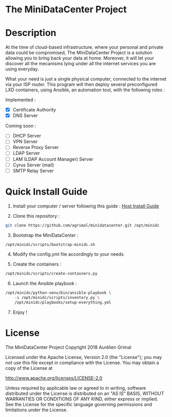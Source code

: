 # The MiniDataCenter Project

Description
===========

At the time of cloud-based infrastructure, where your personal and private
data could be compromised, The MiniDataCenter Project is a solution allowing you
to bring back your data at home. Moreover, it will let your discover all the
mecanisms lying under all the internet services you are using everyday.

What your need is just a single physical computer, connected to the internet
via your ISP router. This program will then deploy several preconfigured LXD
containers, using Ansible, an automation tool, with the following roles :

Implemented :
- [x] Certificate Authority
- [x] DNS Server

Coming soon :
- [ ] DHCP Server
- [ ] VPN Server
- [ ] Reverse Proxy Server
- [ ] LDAP Server
- [ ] LAM (LDAP Account Manager) Server
- [ ] Cyrus Server (mail)
- [ ] SMTP Relay Server

Quick Install Guide
===================

1. Install your computer / server following this guide :
[Host Install Guide](docs/host_install_guide.md)

2. Clone this repository :

```bash
git clone https://github.com/agrimal/minidatacenter.git /opt/minidc
```

3. Bootstrap the MiniDataCenter :

```bash
/opt/minidc/scripts/bootstrap-minidc.sh
```

4. Modify the config.yml file accordingly to your needs

5. Create the containers :

```bash
/opt/minidc/scripts/create-containers.py
```

6. Launch the Ansible playbook :

```bash
/opt/minidc/python-venv/bin/ansible-playbook \ 
    -i /opt/minidc/scripts/inventory.py \ 
    /opt/minidc/playbooks/setup-everything.yml
```

7. Enjoy !

License
=======

 The MiniDataCenter Project
 Copyright 2018 Aurélien Grimal

 Licensed under the Apache License, Version 2.0 (the "License");
 you may not use this file except in compliance with the License.
 You may obtain a copy of the License at

   http://www.apache.org/licenses/LICENSE-2.0

 Unless required by applicable law or agreed to in writing, software
 distributed under the License is distributed on an "AS IS" BASIS,
 WITHOUT WARRANTIES OR CONDITIONS OF ANY KIND, either express or implied.
 See the License for the specific language governing permissions and
 limitations under the License.
